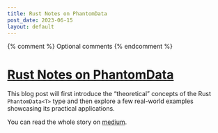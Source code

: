 ```yaml
---
title: Rust Notes on PhantomData
post_date: 2023-06-15
layout: default
---
```


{% comment %}
Optional comments
{% endcomment %}

# [Rust Notes on PhantomData][1]

This blog post will first introduce the “theoretical” concepts of the Rust
`PhantomData<T>` type and then explore a few real-world examples showcasing its
practical applications.

You can read the whole story on [medium][1].

[1]: https://medium.com/@0xor0ne/rust-notes-phantomdata-505757bf56a7

